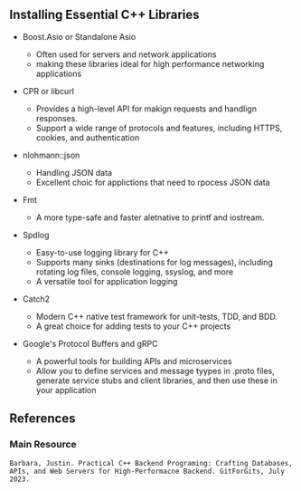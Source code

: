 ## Installing Essential C++ Libraries
- Boost.Asio or Standalone Asio
  - Often used for servers and network applications
  - making these libraries ideal for high performance networking applications

- CPR or libcurl
  - Provides a high-level API for makign requests and handlign responses. 
  - Support a wide range of protocols and features, including HTTPS, cookies, and authentication

- nlohmann::json
  - Handling JSON data
  - Excellent choic for applictions that need to rpocess JSON data

- Fmt
  - A more type-safe and faster aletnative to printf and iostream.

- Spdlog
  - Easy-to-use logging library for C++
  - Supports many sinks (destinations for log messages), including rotating log files, console logging, ssyslog, and more
  - A versatile tool for application logging
  
- Catch2 
  - Modern C++ native test framework for unit-tests, TDD, and BDD.
  - A great choice for adding tests to your C++ projects

- Google's Protocol Buffers and gRPC
  - A powerful tools for building APIs and microservices
  - Allow you to define services and message tyypes in .proto files, generate service stubs and client libraries, and then use these in your application

## References
 ### Main Resource
 ```
 Barbara, Justin. Practical C++ Backend Programing: Crafting Databases, APIs, and Web Servers for High-Performacne Backend. GitForGits, July 2023.
```

